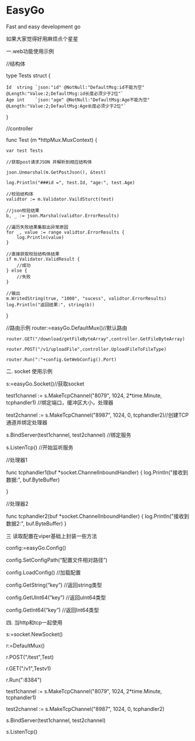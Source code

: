 # EasyGo
Fast and easy development go

如果大家觉得好用麻烦点个星星



一.web功能使用示例

//结构体

 type Tests struct {

	Id  string `json:"id" @NotNull:"DefaultMsg:id不能为空" @Length:"Value:2;DefaultMsg:id长度必须少于2位"`
	Age int    `json:"age" @NotNull:"DefaultMsg:Age不能为空" @Length:"Value:2;DefaultMsg:Age长度必须少于2位"`
 }

//controller

func Test (m *httpMux.MuxContext) {

	var test Tests

	//获取post请求JSON 并解析到相应结构体

	json.Unmarshal(m.GetPostJson(), &test)
	
	log.Println("###id =", test.Id, "age:", test.Age)
	
	//校验结构体
	validtor := m.Validator.VaildSturct(test)
	
	//json校验结果
	b, _ := json.Marshal(validtor.ErrorResults)
	
	//遍历失败结果集取出异常原因
	for _, value := range validtor.ErrorResults {
		log.Println(value)
	}
	
	//直接获取校验结构体结果
	if m.Validator.ValidResult {
		//成功
	} else {
		//失败
	}
	
	//输出
	m.WritedString(true, "1000", "sucess", validtor.ErrorResults)
	log.Println("返回结果:", string(b))
}

   //路由示例
    router:=easyGo.DefaultMux()//默认路由
   
	router.GET("/download/getFileByteArray",controller.GetFileByteArray)

	router.POST("/v1/uploadFile",controller.UploadFileToFileType)

	router.Run(":"+config.GetWebConfig().Port)


二. socket 使用示例

   s:=easyGo.Socket()//获取socket
   
   test1channel := s.MakeTcpChannel("8079", 1024, 2*time.Minute, tcphandler1) //绑定端口，缓冲区大小，处理器
   
   test2channel := s.MakeTcpChannel("8987", 1024, 0, tcphandler2)//创建TCP通道并绑定处理器
   
   s.BindServer(test1channel, test2channel) //绑定服务
   
   s.ListenTcp() //开始监听服务

//处理器1

func tcphandler1(buf *socket.ChannelInboundHandler) {
log.Println("接收到数据:", buf.ByteBuffer)

}

//处理器2

func tcphandler2(buf *socket.ChannelInboundHandler) {
log.Println("接收到数据2:", buf.ByteBuffer)
}


三 读取配置在viper基础上封装一些方法

config:=easyGo.Config()

config.SetConfigPath(“配置文件相对路径”)

config.LoadConfig() //加载配置

config.GetString(“key”)  //返回string类型

config.GetUInt64(“key”) //返回uInt64类型

config.GetInt64(“key”) //返回Int64类型


四. 当http和tcp一起使用

s:=socket.NewSocket()

r:=DefaultMux()

r.POST("/test",Test)

r.GET("/v1",Testv1)

r.Run(":8384")

test1channel := s.MakeTcpChannel("8079", 1024, 2*time.Minute, tcphandler1)

test2channel := s.MakeTcpChannel("8987", 1024, 0, tcphandler2)

s.BindServer(test1channel, test2channel)

s.ListenTcp()





